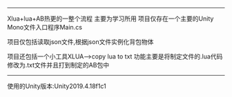 ---------------------------------------------------------
Xlua+lua+AB热更的一整个流程 主要为学习所用
项目仅存在一个主要的Unity Mono文件入口程序Main.cs

项目仅包括读取json文件,根据json文件实例化背包物体

项目还包括一个小工具XLUA-->copy lua to txt
功能主要是将制定文件的.lua代码修改为.txt文件并且打到制定的AB包中

----------------------------------------------------------
使用的Unity版本:Unity2019.4.18f1c1
